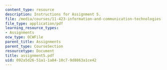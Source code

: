```yaml
---
content_type: resource
description: Instructions for Assignment 5.
file: /media/courses/11-423-information-and-communication-technologies-in-community-development-spring-2004/092a5d2651a11a8410c79d8863a1ce42_assignment5.pdf
file_type: application/pdf
learning_resource_types:
- Assignments
ocw_type: OCWFile
parent_title: Assignments
parent_type: CourseSection
resourcetype: Document
title: assignment5.pdf
uid: 092a5d26-51a1-1a84-10c7-9d8863a1ce42
---
```

